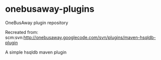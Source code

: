 # onebusaway-plugins
OneBusAway plugin repository

Recreated from:
scm:svn:http://onebusaway.googlecode.com/svn/plugins/maven-hsqldb-plugin

A simple hsqldb maven plugin
